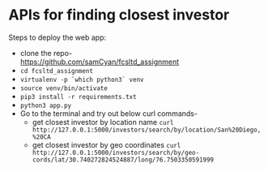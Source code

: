 # APIs for finding closest investor

Steps to deploy the web app:
- clone the repo-  
https://github.com/samCyan/fcsltd_assignment
- ```cd fcsltd_assignment```
- ```virtualenv -p `which python3` venv```
- ```source venv/bin/activate```
- ```pip3 install -r requirements.txt```
- ```python3 app.py```
- Go to the terminal and try out below curl commands-  
    - get closest investor by location name 
    ```curl http://127.0.0.1:5000/investors/search/by/location/San%20Diego,%20CA```
    - get closest investor by geo coordinates 
    ```curl http://127.0.0.1:5000/investors/search/by/geo-cords/lat/30.740272824524887/long/76.7503350591999```
